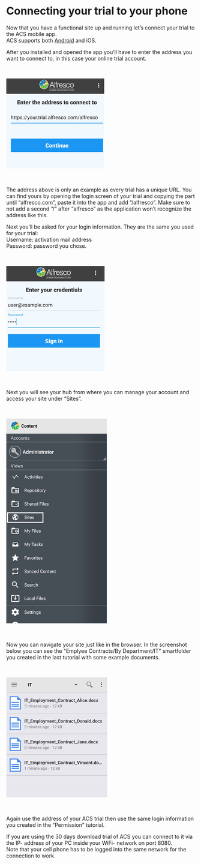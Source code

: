 # Connecting your trial to your phone

Now that you have a functional site up and running let’s connect your trial to the ACS mobile app.  
ACS supports both [Android](https://play.google.com/store/apps/details?id=org.alfresco.mobile.android.application) and iOS.

After you installed and opened the app you’ll have to enter the address you want to connect to, in this case your online trial account.

<br />

![connectAccount](../images/contract-management/connectAccount.png)

<br />

The address above is only an example as every trial has a unique URL. You can find yours by opening the login screen of your trial and copying the part until “alfresco.com”, paste it into the app and add “/alfresco”. Make sure to not add a second “/” after “alfresco” as the application won’t recognize the address like this.

Next you’ll be asked for your login information. They are the same you used for your trial:  
Username: activation mail address  
Password: password you chose.

<br />

![logIn](../images/contract-management/login.png)

<br />

Next you will see your hub from where you can manage your account and access your site under “Sites”.

<br />

![hub](../images/contract-management/hub.png)

<br />

Now you can navigate your site just like in the browser. In the screenshot below you can see the "Emplyee Contracts/By Department/IT" smartfolder you created in the last tutorial with some example documents.

<br />

![itFolder](../images/contract-management/itFolder.png)

<br />

Again use the address of your ACS trial then use the same login information you created in the “Permission” tutorial.

If you are using the 30 days download trial of ACS you can connect to it via the IP- address of your PC inside your WiFi- network on port 8080.  
Note that your cell phone has to be logged into the same network for the connection to work.
